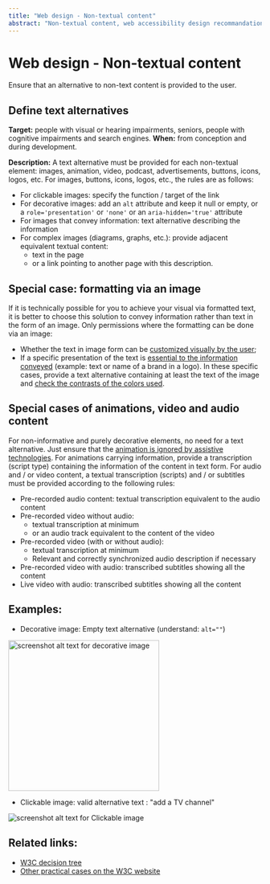 ```yaml
---
title: "Web design - Non-textual content"
abstract: "Non-textual content, web accessibility design recommandations"
---
```


# Web design - Non-textual content

<p class="lead">Ensure that an alternative to non-text content is provided to the user.</p>

## Define text alternatives

**Target:** people with visual or hearing impairments, seniors, people with cognitive impairments and search engines.
**When:** from conception and during development.

**Description:**
A text alternative must be provided for each non-textual element: images, animation, video, podcast, advertisements, buttons, icons, logos, etc.
For images, buttons, icons, logos, etc., the rules are as follows:
* For clickable images: specify the function / target of the link
* For decorative images: add an <code>alt</code> attribute and keep it null or empty, or a <code>role='presentation'</code> or <code>'none'</code> or an <code>aria-hidden='true'</code> attribute
* For images that convey information: text alternative describing the information
* For complex images (diagrams, graphs, etc.): provide adjacent equivalent textual content:
  * text in the page
  * or a link pointing to another page with this description.

## Special case: formatting via an image
If it is technically possible for you to achieve your visual via formatted text, it is better to choose this solution to convey information rather than text in the form of an image.
Only permissions where the formatting can be done via an image:
*	Whether the text in image form can be [customized visually by the user](https://www.w3.org/Translations/NOTE-UNDERSTANDING-WCAG20-fr/visual-audio-contrast-text-presentation.html#visually-customizeddef);
*	If a specific presentation of the text is [essential to the information conveyed](https://www.w3.org/Translations/NOTE-UNDERSTANDING-WCAG20-fr/visual-audio-contrast-text-presentation.html#essentialdef) (example: text or name of a brand in a logo).
In these specific cases, provide a text alternative containing at least the text of the image and [check the contrasts of the colors used](/en/web/toolbox/methods-and-test-tools/color-contrast-level/).


## Special cases of animations, video and audio content
For non-informative and purely decorative elements, no need for a text alternative. Just ensure that the [animation is ignored by assistive technologies](/en/web/components-examples/accessible-hiding/).
For animations carrying information, provide a transcription (script type) containing the information of the content in text form.
For audio and / or video content, a textual transcription (scripts) and / or subtitles must be provided according to the following rules:

- Pre-recorded audio content: textual transcription equivalent to the audio content
- Pre-recorded video without audio:
  - textual transcription at minimum
  - or an audio track equivalent to the content of the video
- Pre-recorded video (with or without audio):
  - textual transcription at minimum
  - Relevant and correctly synchronized audio description if necessary
- Pre-recorded video with audio: transcribed subtitles showing all the content
- Live video with audio: transcribed subtitles showing all the content

## Examples:
* Decorative image: Empty text alternative (understand: `alt=""`)
<img alt="screenshot alt text for decorative image" src="../../images/alt_text_deco.png" width="300"/>

* Clickable image: valid alternative text : "add a TV channel"
<img alt="screenshot alt text for Clickable image" src="../../images/image_cliquable.png"/>

## Related links:
* [W3C decision tree](https://www.w3.org/WAI/tutorials/images/decision-tree/)
* [Other practical cases on the W3C website](https://www.w3.org/WAI/WCAG21/quickref/#non-text-content)
